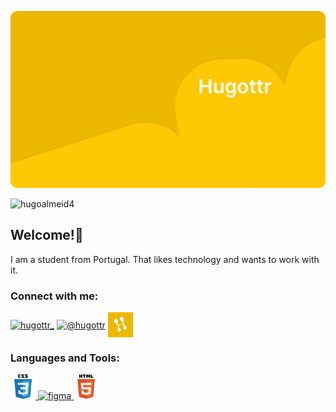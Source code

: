 ![Design and Development](https://github.com/HugoAlmeid4/HugoAlmeid4/blob/main/Frame%202%20(1).png?raw=true)

<p align="left"> <img src="https://komarev.com/ghpvc/?username=hugoalmeid4&label=Profile%20views&color=0e75b6&style=flat" alt="hugoalmeid4" /> </p>

## Welcome!👋

I am a student from Portugal. That likes technology and wants to work with it.


<h3 align="left">Connect with me:</h3>
<p align="left">
  
<a href="https://twitter.com/hugottr_" target="blank"><img align="center" src="https://raw.githubusercontent.com/rahuldkjain/github-profile-readme-generator/master/src/images/icons/Social/twitter.svg" alt="hugottr_" height="30" width="40" /></a>
<a href="https://www.youtube.com/c/@hugottr" target="blank"><img align="center" src="https://raw.githubusercontent.com/rahuldkjain/github-profile-readme-generator/master/src/images/icons/Social/youtube.svg" alt="@hugottr" height="30" width="40" /></a>
<a href="https://hugottr.com"><img align="center" src="https://github.com/HugoAlmeid4/HugoAlmeid4/blob/main/Hugottr%20simbolo%20(1).png?raw=true" alt="hugottr_" height="40" width="40" /></a>
</p>

<h3 align="left">Languages and Tools:</h3>
<p align="left"> <a href="https://www.w3schools.com/css/" target="_blank" rel="noreferrer"> <img src="https://raw.githubusercontent.com/devicons/devicon/master/icons/css3/css3-original-wordmark.svg" alt="css3" width="40" height="40"/> </a> <a href="https://www.figma.com/" target="_blank" rel="noreferrer"> <img src="https://www.vectorlogo.zone/logos/figma/figma-icon.svg" alt="figma" width="40" height="40"/> </a> <a href="https://www.w3.org/html/" target="_blank" rel="noreferrer"> <img src="https://raw.githubusercontent.com/devicons/devicon/master/icons/html5/html5-original-wordmark.svg" alt="html5" width="40" height="40"/> </a> </p>
